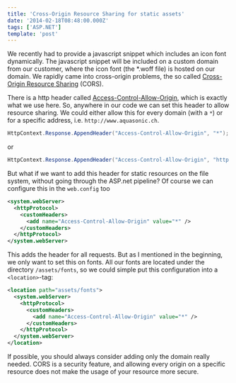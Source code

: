 ```yaml
---
title: 'Cross-Origin Resource Sharing for static assets'
date: '2014-02-18T08:48:00.000Z'
tags: ['ASP.NET']
template: 'post'
---
```


We recently had to provide a javascript snippet which includes an icon font
dynamically. The javascript snippet will be included on a custom domain from our
customer, where the icon font (the \*.woff file) is hosted on our domain. We
rapidly came into cross-origin problems, the so called [Cross-Origin Resource
Sharing](http://www.w3.org/TR/cors/) (CORS).

There is a http header called
[Access-Control-Allow-Origin](http://www.w3.org/TR/cors/#access-control-allow-origin-response-header),
which is exactly what we use here. So, anywhere in our code we can set this
header to allow resource sharing. We could either allow this for every domain
(with a `*`) or for a specific address, i.e. `http://www.aquasonic.ch`.

```csharp
HttpContext.Response.AppendHeader("Access-Control-Allow-Origin", "*");
```

or

```csharp
HttpContext.Response.AppendHeader("Access-Control-Allow-Origin", "http://www.aquasonic.ch");
```

But what if we want to add this header for static resources on the file system,
without going through the ASP.net pipeline? Of course we can configure this in
the `web.config` too

```xml
<system.webServer>
  <httpProtocol>
    <customHeaders>
      <add name="Access-Control-Allow-Origin" value="*" />
    </customHeaders>
  </httpProtocol>
</system.webServer>
```

This adds the header for all requests. But as I mentioned in the beginning, we
only want to set this on fonts. All our fonts are located under the directory
`/assets/fonts`, so we could simple put this configuration into a
`<location>`-tag:

```xml
<location path="assets/fonts">
  <system.webServer>
    <httpProtocol>
      <customHeaders>
        <add name="Access-Control-Allow-Origin" value="*" />
      </customHeaders>
    </httpProtocol>
  </system.webServer>
</location>
```

If possible, you should always consider adding only the domain really needed.
CORS is a security feature, and allowing every origin on a specific resource
does not make the usage of your resource more secure.

